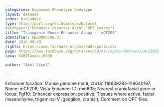 ```yaml
---
categories: Exposome Phenotype Genotype
layout: dataset  
index: biocaddie  
type: http://purl.org/dc/dcmitype/Dataset  
datatypes:{"Enhancer reporter data","OPT images"}  
title: "Transgenic Mouse Enhancer Assay -- mCF208"  
identifier: FB00000706.01  
date: 2016-09-09  
rights: https://www.facebase.org/methods/policies/  
page: https://www.facebase.org/data/record/#1/legacy:dataset/id=13021  
taxa: NCBITaxon:10090  
  
author: "Axel Visel"  

---
```

 Enhancer location: Mouse genome mm9, chr13: 119639284-119640197; Name: mCF208; Vista Enhancer ID: mm605; Nearest craniofacial gene or locus: Fgf10; Enhancer expression: positive; Tissues where active: facial mesenchyme, trigeminal V (ganglion, cranial); Comment on OPT files: 
